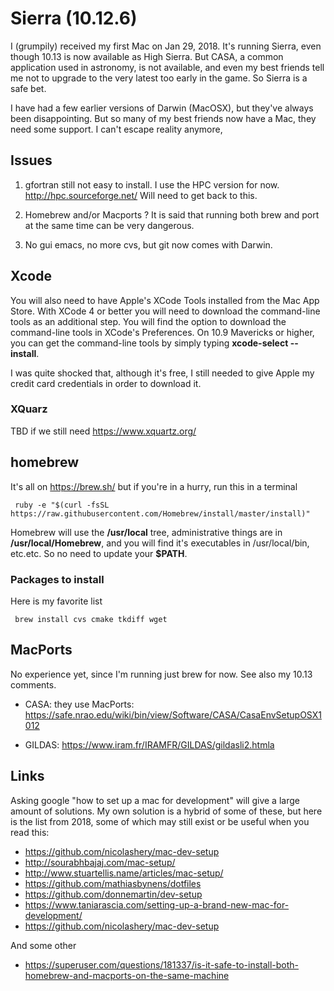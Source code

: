 # Sierra (10.12.6)

I (grumpily) received my first Mac on Jan 29, 2018. It's running
Sierra, even though 10.13 is now available as High Sierra. But CASA, a
common application used in astronomy, is not available, and even my
best friends tell me not to upgrade to the very latest too early in
the game. So Sierra is a safe bet.

I have had a few earlier versions of Darwin (MacOSX), but they've
always been disappointing.  But so many of my best friends now have a
Mac, they need some support. I can't escape reality anymore,

## Issues

1. gfortran still not easy to install.  I use the HPC version for now.  http://hpc.sourceforge.net/
   Will need to get back to this.

2. Homebrew and/or Macports ?
   It is said that running both brew and port at the same time can be very dangerous.

3. No gui emacs, no more cvs, but git now comes with Darwin.


## Xcode

You will also need to have Apple's XCode Tools installed from the Mac
App Store. With XCode 4 or better you will need to download the
command-line tools as an additional step. You will find the option to
download the command-line tools in XCode's Preferences. On 10.9
Mavericks or higher, you can get the command-line tools by simply
typing **xcode-select --install**.

I was quite shocked that, although it's free, I still needed to give
Apple my credit card credentials in order to download it.

### XQuarz

TBD if we still need https://www.xquartz.org/




## homebrew

It's all on https://brew.sh/  but if you're in a hurry, run this in a terminal

     
     ruby -e "$(curl -fsSL https://raw.githubusercontent.com/Homebrew/install/master/install)"

Homebrew will use the **/usr/local** tree,
administrative things are in **/usr/local/Homebrew**, 
and you will find it's executables in /usr/local/bin, etc.etc. So no need to update your **$PATH**.

### Packages to install

Here is my favorite list

     brew install cvs cmake tkdiff wget

## MacPorts

   No experience yet, since I'm running just brew for now.  See also my 10.13 comments.

* CASA: they use MacPorts: https://safe.nrao.edu/wiki/bin/view/Software/CASA/CasaEnvSetupOSX1012

* GILDAS: https://www.iram.fr/IRAMFR/GILDAS/gildasli2.htmla


## Links

Asking google "how to set up a mac for development" will give a large amount
of solutions. My own solution is a hybrid of some of these, but here is the
list from 2018, some of which may still exist or be useful when you read this:

* https://github.com/nicolashery/mac-dev-setup
* http://sourabhbajaj.com/mac-setup/
* http://www.stuartellis.name/articles/mac-setup/
* https://github.com/mathiasbynens/dotfiles
* https://github.com/donnemartin/dev-setup
* https://www.taniarascia.com/setting-up-a-brand-new-mac-for-development/
* https://github.com/nicolashery/mac-dev-setup


And some other

*  https://superuser.com/questions/181337/is-it-safe-to-install-both-homebrew-and-macports-on-the-same-machine
